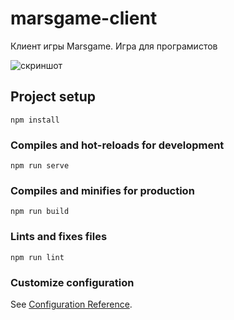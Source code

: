 # marsgame-client

Клиент игры Marsgame.
Игра для програмистов

![скриншот](https://https://github.com/justclimber/marsgame-client/tree/master/docs/images/screenshot1.png)

## Project setup
```
npm install
```

### Compiles and hot-reloads for development
```
npm run serve
```

### Compiles and minifies for production
```
npm run build
```

### Lints and fixes files
```
npm run lint
```

### Customize configuration
See [Configuration Reference](https://cli.vuejs.org/config/).
